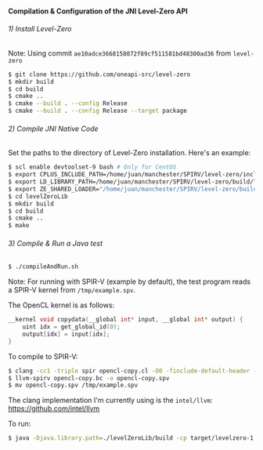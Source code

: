 #### Compilation & Configuration of the JNI Level-Zero API 

###### 1) Install Level-Zero


Note: Using commit `ae10adce3668158072f89cf511581bd48300ad36` from `level-zero` 


```bash
$ git clone https://github.com/oneapi-src/level-zero
$ mkdir build
$ cd build
$ cmake ..
$ cmake --build . --config Release
$ cmake --build . --config Release --target package
```


###### 2) Compile JNI Native Code 

Set the paths to the directory of Level-Zero installation. Here's an example:

```bash
$ scl enable devtoolset-9 bash # Only for CentOS
$ export CPLUS_INCLUDE_PATH=/home/juan/manchester/SPIRV/level-zero/include:$CPLUS_INCLUDE_PATH
$ export LD_LIBRARY_PATH=/home/juan/manchester/SPIRV/level-zero/build/lib:$LD_LIBRARY_PATH 
$ export ZE_SHARED_LOADER="/home/juan/manchester/SPIRV/level-zero/build/lib/libze_loader.so"
$ cd levelZeroLib
$ mkdir build
$ cd build
$ cmake .. 
$ make 
```

###### 3) Compile & Run a Java test


```bash
$ ./compileAndRun.sh
```


Note: For running with SPIR-V (example by default), the test program reads a SPIR-V kernel from `/tmp/example.spv`.


The OpenCL kernel is as follows:


```c
__kernel void copydata(__global int* input, __global int* output) {
	uint idx = get_global_id(0);
	output[idx] = input[idx];
}
```

To compile to SPIR-V:

```bash
$ clang -cc1 -triple spir opencl-copy.cl -O0 -finclude-default-header -emit-llvm-bc -o opencl-copy.bc
$ llvm-spirv opencl-copy.bc -o opencl-copy.spv
$ mv opencl-copy.spv /tmp/example.spv
```


The clang implementation I'm currently using is the `intel/llvm`: https://github.com/intel/llvm 


To run:

```bash
$ java -Djava.library.path=./levelZeroLib/build -cp target/levelzero-1.0-SNAPSHOT.jar TestLevelZero
```
